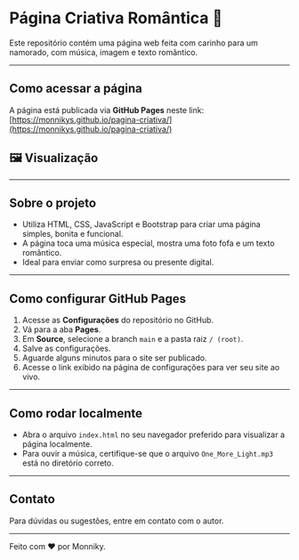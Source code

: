 # Página Criativa Romântica 💖

Este repositório contém uma página web feita com carinho para um namorado, com música, imagem e texto romântico.

---

## Como acessar a página

A página está publicada via **GitHub Pages** neste link:  
[https://monnikys.github.io/pagina-criativa/](https://monnikys.github.io/pagina-criativa/)

## 🖼️ Visualização


---

## Sobre o projeto

- Utiliza HTML, CSS, JavaScript e Bootstrap para criar uma página simples, bonita e funcional.
- A página toca uma música especial, mostra uma foto fofa e um texto romântico.
- Ideal para enviar como surpresa ou presente digital.

---

## Como configurar GitHub Pages

1. Acesse as **Configurações** do repositório no GitHub.
2. Vá para a aba **Pages**.
3. Em **Source**, selecione a branch `main` e a pasta raiz `/ (root)`.
4. Salve as configurações.
5. Aguarde alguns minutos para o site ser publicado.
6. Acesse o link exibido na página de configurações para ver seu site ao vivo.

---

## Como rodar localmente

- Abra o arquivo `index.html` no seu navegador preferido para visualizar a página localmente.
- Para ouvir a música, certifique-se que o arquivo `One_More_Light.mp3` está no diretório correto.

---

## Contato

Para dúvidas ou sugestões, entre em contato com o autor.

---

Feito com ❤️ por Monniky.
